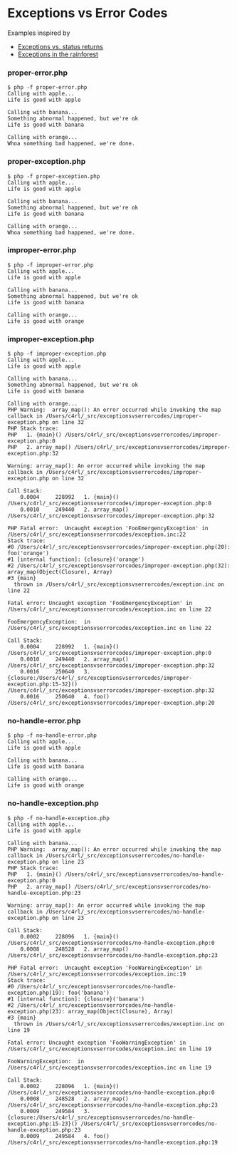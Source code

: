 # Exceptions vs Error Codes

Examples inspired by

* [Exceptions vs. status returns](http://nedbatchelder.com/text/exceptions-vs-status.html)
* [Exceptions in the rainforest](http://nedbatchelder.com/text/exceptions-in-the-rainforest.html)

### proper-error.php

    $ php -f proper-error.php
    Calling with apple...
    Life is good with apple
    
    Calling with banana...
    Something abnormal happened, but we're ok
    Life is good with banana
    
    Calling with orange...
    Whoa something bad happened, we're done.

### proper-exception.php

    $ php -f proper-exception.php
    Calling with apple...
    Life is good with apple
    
    Calling with banana...
    Something abnormal happened, but we're ok
    Life is good with banana
    
    Calling with orange...
    Whoa something bad happened, we're done.

### improper-error.php

    $ php -f improper-error.php
    Calling with apple...
    Life is good with apple
    
    Calling with banana...
    Something abnormal happened, but we're ok
    Life is good with banana
    
    Calling with orange...
    Life is good with orange

### improper-exception.php

    $ php -f improper-exception.php
    Calling with apple...
    Life is good with apple
    
    Calling with banana...
    Something abnormal happened, but we're ok
    Life is good with banana
    
    Calling with orange...
    PHP Warning:  array_map(): An error occurred while invoking the map callback in /Users/c4rl/_src/exceptionsvserrorcodes/improper-exception.php on line 32
    PHP Stack trace:
    PHP   1. {main}() /Users/c4rl/_src/exceptionsvserrorcodes/improper-exception.php:0
    PHP   2. array_map() /Users/c4rl/_src/exceptionsvserrorcodes/improper-exception.php:32
    
    Warning: array_map(): An error occurred while invoking the map callback in /Users/c4rl/_src/exceptionsvserrorcodes/improper-exception.php on line 32
    
    Call Stack:
        0.0004     228992   1. {main}() /Users/c4rl/_src/exceptionsvserrorcodes/improper-exception.php:0
        0.0010     249440   2. array_map() /Users/c4rl/_src/exceptionsvserrorcodes/improper-exception.php:32
    
    PHP Fatal error:  Uncaught exception 'FooEmergencyException' in /Users/c4rl/_src/exceptionsvserrorcodes/exception.inc:22
    Stack trace:
    #0 /Users/c4rl/_src/exceptionsvserrorcodes/improper-exception.php(20): foo('orange')
    #1 [internal function]: {closure}('orange')
    #2 /Users/c4rl/_src/exceptionsvserrorcodes/improper-exception.php(32): array_map(Object(Closure), Array)
    #3 {main}
      thrown in /Users/c4rl/_src/exceptionsvserrorcodes/exception.inc on line 22
    
    Fatal error: Uncaught exception 'FooEmergencyException' in /Users/c4rl/_src/exceptionsvserrorcodes/exception.inc on line 22
    
    FooEmergencyException:  in /Users/c4rl/_src/exceptionsvserrorcodes/exception.inc on line 22
    
    Call Stack:
        0.0004     228992   1. {main}() /Users/c4rl/_src/exceptionsvserrorcodes/improper-exception.php:0
        0.0010     249440   2. array_map() /Users/c4rl/_src/exceptionsvserrorcodes/improper-exception.php:32
        0.0016     250640   3. {closure:/Users/c4rl/_src/exceptionsvserrorcodes/improper-exception.php:15-32}() /Users/c4rl/_src/exceptionsvserrorcodes/improper-exception.php:32
        0.0016     250640   4. foo() /Users/c4rl/_src/exceptionsvserrorcodes/improper-exception.php:20
 
### no-handle-error.php

    $ php -f no-handle-error.php
    Calling with apple...
    Life is good with apple
    
    Calling with banana...
    Life is good with banana
    
    Calling with orange...
    Life is good with orange

### no-handle-exception.php

    $ php -f no-handle-exception.php
    Calling with apple...
    Life is good with apple
    
    Calling with banana...
    PHP Warning:  array_map(): An error occurred while invoking the map callback in /Users/c4rl/_src/exceptionsvserrorcodes/no-handle-exception.php on line 23
    PHP Stack trace:
    PHP   1. {main}() /Users/c4rl/_src/exceptionsvserrorcodes/no-handle-exception.php:0
    PHP   2. array_map() /Users/c4rl/_src/exceptionsvserrorcodes/no-handle-exception.php:23
    
    Warning: array_map(): An error occurred while invoking the map callback in /Users/c4rl/_src/exceptionsvserrorcodes/no-handle-exception.php on line 23
    
    Call Stack:
        0.0002     228096   1. {main}() /Users/c4rl/_src/exceptionsvserrorcodes/no-handle-exception.php:0
        0.0008     248528   2. array_map() /Users/c4rl/_src/exceptionsvserrorcodes/no-handle-exception.php:23
    
    PHP Fatal error:  Uncaught exception 'FooWarningException' in /Users/c4rl/_src/exceptionsvserrorcodes/exception.inc:19
    Stack trace:
    #0 /Users/c4rl/_src/exceptionsvserrorcodes/no-handle-exception.php(19): foo('banana')
    #1 [internal function]: {closure}('banana')
    #2 /Users/c4rl/_src/exceptionsvserrorcodes/no-handle-exception.php(23): array_map(Object(Closure), Array)
    #3 {main}
      thrown in /Users/c4rl/_src/exceptionsvserrorcodes/exception.inc on line 19
    
    Fatal error: Uncaught exception 'FooWarningException' in /Users/c4rl/_src/exceptionsvserrorcodes/exception.inc on line 19
    
    FooWarningException:  in /Users/c4rl/_src/exceptionsvserrorcodes/exception.inc on line 19
    
    Call Stack:
        0.0002     228096   1. {main}() /Users/c4rl/_src/exceptionsvserrorcodes/no-handle-exception.php:0
        0.0008     248528   2. array_map() /Users/c4rl/_src/exceptionsvserrorcodes/no-handle-exception.php:23
        0.0009     249584   3. {closure:/Users/c4rl/_src/exceptionsvserrorcodes/no-handle-exception.php:15-23}() /Users/c4rl/_src/exceptionsvserrorcodes/no-handle-exception.php:23
        0.0009     249584   4. foo() /Users/c4rl/_src/exceptionsvserrorcodes/no-handle-exception.php:19

